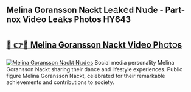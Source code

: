 ## Melina Goransson Nackt Le𝚊k𝚎d N𝚞𝚍e - Part-nox Vid𝚎o Le𝚊ks Photos HY643

# <h2><a href="http://fb72fu.evod.top/?m=Melina+Goransson+Nackt">🔗 👉🔴 Melina Goransson Nackt Vid𝚎o Ph𝚘t𝚘s</a></h2>

[![Melina Goransson Nackt N𝚞d𝚎s](https://i.imgur.com/8V9OHl7.gif)](http://fb72fu.evod.top/?m=Melina+Goransson+Nackt)
Social media personality Melina Goransson Nackt sharing their dance and lifestyle experiences. Public figure Melina Goransson Nackt, celebrated for their remarkable achievements and contributions to society. 
